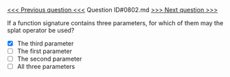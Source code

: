 [<<< Previous question <<<](0801.md)  Question ID#0802.md  [>>> Next question >>>](0803.md) 

If a function signature contains three parameters, for which of them may the splat operator be used?

- [x] The third parameter
- [ ] The first parameter
- [ ] The second parameter
- [ ] All three parameters
